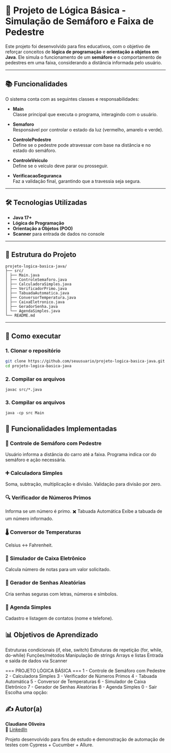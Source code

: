 # 🚦 Projeto de Lógica Básica - Simulação de Semáforo e Faixa de Pedestre

Este projeto foi desenvolvido para fins educativos, com o objetivo de reforçar conceitos de **lógica de programação** e **orientação a objetos em Java**. Ele simula o funcionamento de um **semáforo** e o comportamento de pedestres em uma faixa, considerando a distância informada pelo usuário.

---

## 📚 Funcionalidades

O sistema conta com as seguintes classes e responsabilidades:

- **Main**  
  Classe principal que executa o programa, interagindo com o usuário.

- **Semaforo**  
  Responsável por controlar o estado da luz (vermelho, amarelo e verde).

- **ControlePedestre**  
  Define se o pedestre pode atravessar com base na distância e no estado do semáforo.

- **ControleVeiculo**  
  Define se o veículo deve parar ou prosseguir.

- **VerificacaoSeguranca**  
  Faz a validação final, garantindo que a travessia seja segura.

---

## 🛠 Tecnologias Utilizadas

- **Java 17+**
- **Lógica de Programação**
- **Orientação a Objetos (POO)**
- **Scanner** para entrada de dados no console

---

## 📂 Estrutura do Projeto

```
projeto-logica-basica-java/
├── src/
│ ├── Main.java
│ ├── ControleSemaforo.java
│ ├── CalculadoraSimples.java
│ ├── VerificadorPrimo.java
│ ├── TabuadaAutomatica.java
│ ├── ConversorTemperatura.java
│ ├── CaixaEletronico.java
│ ├── GeradorSenha.java
│ └── AgendaSimples.java
└── README.md
```

---

## 🚀 Como executar

### 1. Clonar o repositório
```bash
git clone https://github.com/seuusuario/projeto-logica-basica-java.git
cd projeto-logica-basica-java
```
### 2. Compilar os arquivos
```
javac src/*.java
```
### 3. Compilar os arquivos
```
java -cp src Main
```

## 🧪 Funcionalidades Implementadas
### 🚦 Controle de Semáforo com Pedestre
Usuário informa a distância do carro até a faixa.
Programa indica cor do semáforo e ação necessária.

### ➕ Calculadora Simples
Soma, subtração, multiplicação e divisão.
Validação para divisão por zero.

### 🔍 Verificador de Números Primos
Informa se um número é primo.
✖️ Tabuada Automática
Exibe a tabuada de um número informado.

### 🌡 Conversor de Temperaturas
Celsius ↔ Fahrenheit.

### 🏧 Simulador de Caixa Eletrônico
Calcula número de notas para um valor solicitado.

### 🔐 Gerador de Senhas Aleatórias
Cria senhas seguras com letras, números e símbolos.

### 📒 Agenda Simples
Cadastro e listagem de contatos (nome e telefone).

## 📊 Objetivos de Aprendizado
Estruturas condicionais (if, else, switch)
Estruturas de repetição (for, while, do-while)
Funções/métodos
Manipulação de strings
Arrays e listas
Entrada e saída de dados via Scanner


=== PROJETO LÓGICA BÁSICA ===
1 - Controle de Semáforo com Pedestre
2 - Calculadora Simples
3 - Verificador de Números Primos
4 - Tabuada Automática
5 - Conversor de Temperaturas
6 - Simulador de Caixa Eletrônico
7 - Gerador de Senhas Aleatórias
8 - Agenda Simples
0 - Sair
Escolha uma opção:

## ✍️ Autor(a)

**Claudiane Oliveira**  
🔗 [LinkedIn](https://www.linkedin.com/in/claudianeoliveiraqa/)

Projeto desenvolvido para fins de estudo e demonstração de automação de testes com Cypress + Cucumber + Allure.
